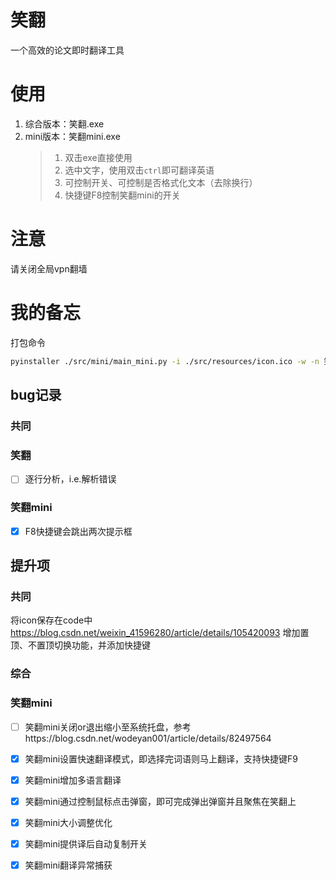 # 笑翻
一个高效的论文即时翻译工具

# 使用
1. 综合版本：笑翻.exe
2. mini版本：笑翻mini.exe 
   > 1. 双击exe直接使用
   > 2. 选中文字，使用双击`ctrl`即可翻译英语
   > 3. 可控制开关、可控制是否格式化文本（去除换行）
   > 4. 快捷键F8控制笑翻mini的开关

# 注意
请关闭全局vpn翻墙

# 我的备忘
打包命令
```bash
pyinstaller ./src/mini/main_mini.py -i ./src/resources/icon.ico -w -n 笑翻 -F
```
## bug记录
### 共同
### 笑翻
-[ ] 逐行分析，i.e.解析错误
### 笑翻mini
-[x] F8快捷键会跳出两次提示框

## 提升项
### 共同
将icon保存在code中 https://blog.csdn.net/weixin_41596280/article/details/105420093
增加置顶、不置顶切换功能，并添加快捷键
### 综合

### 笑翻mini
-[ ] 笑翻mini关闭or退出缩小至系统托盘，参考https://blog.csdn.net/wodeyan001/article/details/82497564
-[x] 笑翻mini设置快速翻译模式，即选择完词语则马上翻译，支持快捷键F9
-[x] 笑翻mini增加多语言翻译
-[x] 笑翻mini通过控制鼠标点击弹窗，即可完成弹出弹窗并且聚焦在笑翻上
-[x] 笑翻mini大小调整优化
-[x] 笑翻mini提供译后自动复制开关
-[x] 笑翻mini翻译异常捕获

